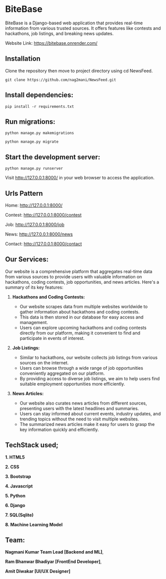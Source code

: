 # BiteBase

BiteBase is a Django-based web application that provides real-time information from various trusted sources. It offers features like contests and hackathons, job listings, and breaking news updates.

Website Link: https://bitebase.onrender.com/


## Installation

Clone the repository then move to project directory using cd NewsFeed.

```shell
git clone https://github.com/nag2mani/NewsFeed.git
```



## Install dependencies:

```shell
pip install -r requirements.txt
```

## Run migrations:

```shell
python manage.py makemigrations
```
```shell
python manage.py migrate
```

## Start the development server:

```shell
python manage.py runserver
```

Visit http://127.0.0.1:8000/ in your web browser to access the application.


## Urls Pattern

Home: http://127.0.0.1:8000/

Contest: http://127.0.0.1:8000/contest

Job: http://127.0.0.1:8000/job

News: http://127.0.0.1:8000/news

Contact: http://127.0.0.1:8000/contact

##  Our Services:

Our website is a comprehensive platform that aggregates real-time data from various sources to provide users with valuable information on hackathons, coding contests, job opportunities, and news articles. Here's a summary of its key features:


1. **Hackathons and Coding Contests:**
   - Our website scrapes data from multiple websites worldwide to gather information about hackathons and coding contests.
   - This data is then stored in our database for easy access and management.
   - Users can explore upcoming hackathons and coding contests directly from our platform, making it convenient to find and participate in events of interest.


2. **Job Listings:**
   - Similar to hackathons, our website collects job listings from various sources on the internet.
   - Users can browse through a wide range of job opportunities conveniently aggregated on our platform.
   - By providing access to diverse job listings, we aim to help users find suitable employment opportunities more efficiently.


3. **News Articles:**
   - Our website also curates news articles from different sources, presenting users with the latest headlines and summaries.
   - Users can stay informed about current events, industry updates, and trending topics without the need to visit multiple websites.
   - The summarized news articles make it easy for users to grasp the key information quickly and efficiently.



## TechStack used;

**1. HTML5**

**2. CSS**

**3. Bootstrap**

**4. Javascript**

**5. Python**

**6. Django**

**7. SQL(Sqlite)**

**8. Machine Learning Model**



## Team:

**Nagmani Kumar Team Lead [Backend and ML]**,

**Ram Bhanwar Bhadiyar [FrontEnd Developer]**,

**Amit Diwakar [UI/UX Designer]**


